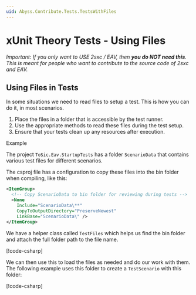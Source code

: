 ```yaml
---
uid: Abyss.Contribute.Tests.TestsWithFiles
---
```


# xUnit Theory Tests - Using Files

_Important: If you only want to USE 2sxc / EAV, then **you do NOT need this**. This is meant for people who want to contribute to the source code of 2sxc and EAV._


## Using Files in Tests

In some situations we need to read files to setup a test.
This is how you can do it, in most scenarios.

1. Place the files in a folder that is accessible by the test runner.
2. Use the appropriate methods to read these files during the test setup.
3. Ensure that your tests clean up any resources after execution.

Example

The project `ToSic.Eav.StartupTests` has a folder `ScenarioData` that contains various test files for different scenarios.

The csproj file has a configuration to copy these files into the bin folder when compiling, like this:

```xml
<ItemGroup>
  <!-- Copy ScenarioData to bin folder for reviewing during tests -->
  <None
    Include="ScenarioData\**"
    CopyToOutputDirectory="PreserveNewest"
    LinkBase="ScenarioData\" />
</ItemGroup>
```

We have a helper class called `TestFiles` which helps us find the bin folder and attach the full folder path to the file name.

[!code-csharp[](../../../../../../eav-server/ToSic.Eav.Core.TestHelpers/Testing/TestFiles.cs)]

We can then use this to load the files as needed and do our work with them.
The following example uses this folder to create a `TestScenario` with this folder:

[!code-csharp[](../../../../../../eav-server/ToSic.Eav.StartupTests/ConfigurationOverride/ScenarioOverrideFancybox3.cs)]
